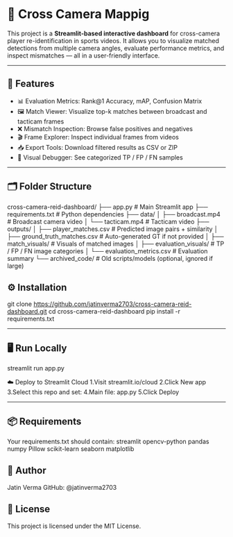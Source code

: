 # 🎥 Cross Camera Mappig

This project is a **Streamlit-based interactive dashboard** for cross-camera player re-identification in sports videos. It allows you to visualize matched detections from multiple camera angles, evaluate performance metrics, and inspect mismatches — all in a user-friendly interface.

---

## 🚀 Features

- 📊 Evaluation Metrics: Rank@1 Accuracy, mAP, Confusion Matrix
- 🖼️ Match Viewer: Visualize top-k matches between broadcast and tacticam frames
- ❌ Mismatch Inspection: Browse false positives and negatives
- 🎬 Frame Explorer: Inspect individual frames from videos
- 📥 Export Tools: Download filtered results as CSV or ZIP
- 📂 Visual Debugger: See categorized TP / FP / FN samples

---

## 🗂️ Folder Structure
cross-camera-reid-dashboard/
├── app.py # Main Streamlit app
├── requirements.txt # Python dependencies
├── data/
│ ├── broadcast.mp4 # Broadcast camera video
│ └── tacticam.mp4 # Tacticam video
├── outputs/
│ ├── player_matches.csv # Predicted image pairs + similarity
│ ├── ground_truth_matches.csv # Auto-generated GT if not provided
│ ├── match_visuals/ # Visuals of matched images
│ ├── evaluation_visuals/ # TP / FP / FN image categories
│ └── evaluation_metrics.csv # Evaluation summary
└── archived_code/ # Old scripts/models (optional, ignored if large)


## ⚙️ Installation


git clone https://github.com/jatinverma2703/cross-camera-reid-dashboard.git
cd cross-camera-reid-dashboard
pip install -r requirements.txt

---
## 🖥️ Run Locally

streamlit run app.py

☁️ Deploy to Streamlit Cloud
1.Visit streamlit.io/cloud
2.Click New app
3.Select this repo and set:
4.Main file: app.py
5.Click Deploy

---

## 📦 Requirements
Your requirements.txt should contain:
streamlit
opencv-python
pandas
numpy
Pillow
scikit-learn
seaborn
matplotlib

## 👤 Author
Jatin Verma
GitHub: @jatinverma2703

## 📄 License
This project is licensed under the MIT License.



